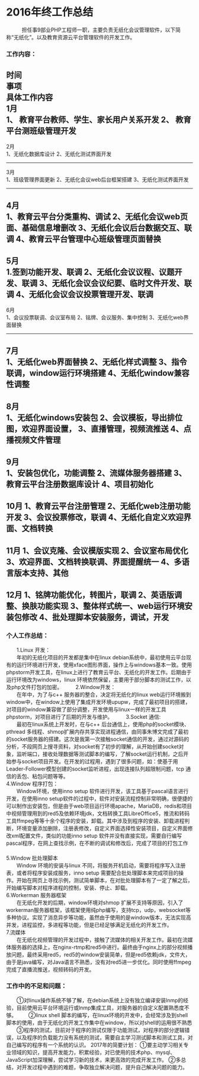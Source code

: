 # 2016年终工作总结
　　　担任事9部业PHP工程师一职，主要负责无纸化会议管理软件，以下简称“无纸化”。以及教育资源云平台管理软件的开发工作。
### 工作内容：    
时间  
事项  	
具体工作内容    
1月	  
    1、 教育平台教师、学生、家长用户关系开发
	2、 教育平台测班级管理开发
---

2月	
    1、无纸化数据库设计
	2、无纸化测试界面开发

---

3月	
    1、班级管理界面更新
	2、无纸化会议web后台框架搭建
	3、无纸化测试界面开发

---
4月	
    1、教育云平台分类重构、调试
	2、无纸化会议web页面、基础信息增删改
	3、无纸化会议后台数据交互、联调
	4、教育云平台管理中心班级管理页面替换  	
---

5月	
    1.签到功能开发、联调
	2、无纸化会议议程、议题开发、联调
	3、无纸化会议会议纪要、临时文件开发、联调
	4、无纸化会议会议投票管理开发、联调
---
6月	
    1、会议投票联调、会议室布局
	2、铭牌、会议服务、集中控制
	3、无纸化web界面替换

---

7月	
    1、无纸化web界面替换
	2、无纸化样式调整
	3、指令联调，window运行环境搭建
	4、无纸化window兼容性调整
---

8月	
    1、无纸化windows安装包
	2、会议模板，导出排位图，欢迎界面设置，
	3、直播管理，视频流推送
	4、点播视频文件管理
---

9月	
    1、安装包优化，功能调整
	2、流媒体服务器搭建
	3、教育云平台注册数据库设计
	4、项目初始化
---
10月	
    1、教育云平台注册管理
	2、无纸化web注册功能开发
	3、会议投票修改，联调
	4、无纸化自定义欢迎界面、文档转换
---	

11月	
    1、会议克隆、会议模版实现
	2、会议室布局优化
	3、欢迎界面、文档转换联调、界面提醒统一
	4、多语言版本支持、其他
---

12月	
    1、铭牌功能优化，转图片，联调
	2、英语版调整、换肤功能实现
	3、整体样式统一、web运行环境安装包修改
	4、批处理脚本安装服务，调试，开发
---

### 个人工作总结：
　　1.Linux 开发：  	
　　年初的无纸化项目的开发都是集中在linux debian系统中，最初使用云平台现有的运行环境进行开发，使用xface图形界面，操作上与windows基本一致。使用phpstorm开发工具，在linux上进行了教育云平台、无纸化的开发工作。后期由于运行环境改为windows，linux 环境依然保留，主要用于部分脚本的测试工作，以及php文件打包的加密。
　　
    2.Window开发：  
　　在年中，为了与c++ 服务器的整合，决定将无纸化的linux web运行环境搬到window中，在window上使用了集成开发环境upupw，完成了最初项目的搭建，对项目的window兼容做了部分调整，开发使用与linux一样的开发工具phpstorm，对项目进行了后期的开发与维护。
　　
    3.Socket 通信:  
　　最初在linux系统上开发时，在与c++ 后台通信上，使用php的socket模块、pthread 多线程、shmop扩展内存共享实现进程通信，由同事朱博文完成了最初的socket服务器的搭建。这次是我第一次接触socket通信的开发，通过对源码的分析，不段网页上搜寻资料，对socket有了初步的理解，从开始创建socket对象，监听端口，接收处理数据等测试脚本的编写，了解socket运行机制，之后开始参与socket项目开发。在开发的过程用，遇到了很多问题，如：使基于用Leader-Follower模型创建的socket监听进程，出现连接队列超限制问题，tcp 通信的丢包、粘包问题等等。
　　  
   4.Window 程序打包：  
　　Window环境，使用inno setup 软件进行开发，该工具基于pascal语言进行开发，在使用inno setup软件的过程中，软件对安装流程控制非常明确，很便捷的可以制作出安装包，但是由于web项目运行环境apache，MariaDB，redis和项目中视频管理用到的red5及依赖环境jdk，文档转换工具LibreOffice5，推流和转码工具ffmpeg等等十余个程序的安装，卸载。其中涉及到程序的安装、卸载进程判断，环境变量添加删除，注册表修改，自定义界面选择性安装项目，自定义界面修改xml配置文件，类似的功能inno setup 软件并没有直接实现，需要自行编写pascal程序，在网上查找示例，在不断的调试和修改后，完成了项目的打包工作
　　  
    5.Window 批处理脚本  
　　Window 环境的安装与linux 不同，将服务开机启动，需要将程序写入注册表，或者将程序安装成服务，inno setup 需要配合批处理脚本来完成项目的操作。开始在网页上寻找示例，测试简单脚本，在对批处理脚本有了一定了解之后，开始编写脚本对程序进程的控制，安装、停止、卸载。
 　　  
    6.Workerman 服务器框架  
　　在无纸化开发的后期，window环境对shmop 扩展不支持等原因，引入了workerman服务器框架，该框架使用纯php编写，支持tcp，udp，websocket等多种协议。实现了消息异步等功能，虽然由于使用的是window版本，无法实现高并发，进程监控，多进程等功能，但是已经足够满足无纸化的开发工作。
　　  
    7.流媒体  
　　在无纸化视频管理的开发过程中，接触了流媒体的相关开发工作。最初在流媒体服务器的选择上，在nginx-rtmp和red5中进行。最终由于nginx上的部分视频播放问题，最终采用red5，red5的window安装简单，但是red5依赖jdk，文件大，由于是java编写，对Java语言不熟悉，没有对red5进一步优化。同时使用ffmpeg完成了直播流推送，视频转码的开发。
### 工作中的不足和问题：
　　①对linux操作系统不够了解，在debian系统上没有独立编译安装lnmp的经验，目前使用云平台环境运行或lnmp集成工具，对服务器的自定义配置熟悉度不够。
　　②linux shell 脚本的编写，在linux环境的开发中，会经常涉及到shell脚本的使用，由于无纸化的开发工作集中在window，所以对shell的运用很不熟悉
　　③程序的测试，目前对于程序的测试仅限于功能测试，对程序的部分逻辑错误，以及程序的负载能力没有系统的测试，需要自主学习测试脚本和测试工具，对自己编写的程序有一个系统的认识。
2017年的简要计划：
①要主动学习相关专业领域的知识，提高开发能力，积累经验，对已使用的技术php、mysql、JavaScript加深理解，尝试学习新的技术，来更高效的完成开发工作。
②多总结，对开发过程中遇到的难题，争取独立解决问题，提升自己解决问题的能力。